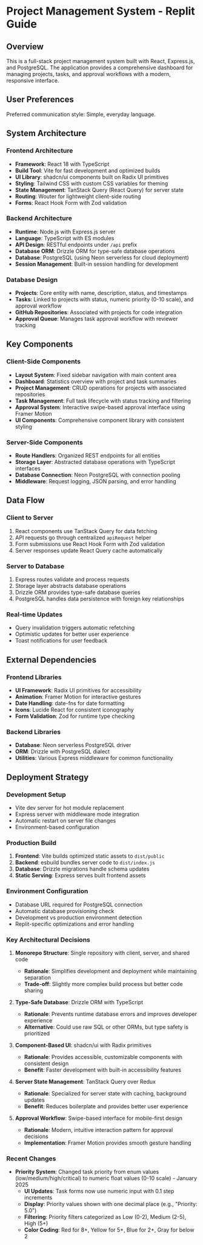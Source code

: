 # Project Management System - Replit Guide

## Overview

This is a full-stack project management system built with React, Express.js, and PostgreSQL. The application provides a comprehensive dashboard for managing projects, tasks, and approval workflows with a modern, responsive interface.

## User Preferences

Preferred communication style: Simple, everyday language.

## System Architecture

### Frontend Architecture
- **Framework**: React 18 with TypeScript
- **Build Tool**: Vite for fast development and optimized builds
- **UI Library**: shadcn/ui components built on Radix UI primitives
- **Styling**: Tailwind CSS with custom CSS variables for theming
- **State Management**: TanStack Query (React Query) for server state
- **Routing**: Wouter for lightweight client-side routing
- **Forms**: React Hook Form with Zod validation

### Backend Architecture
- **Runtime**: Node.js with Express.js server
- **Language**: TypeScript with ES modules
- **API Design**: RESTful endpoints under `/api` prefix
- **Database ORM**: Drizzle ORM for type-safe database operations
- **Database**: PostgreSQL (using Neon serverless for cloud deployment)
- **Session Management**: Built-in session handling for development

### Database Design
- **Projects**: Core entity with name, description, status, and timestamps
- **Tasks**: Linked to projects with status, numeric priority (0-10 scale), and approval workflow
- **GitHub Repositories**: Associated with projects for code integration
- **Approval Queue**: Manages task approval workflow with reviewer tracking

## Key Components

### Client-Side Components
- **Layout System**: Fixed sidebar navigation with main content area
- **Dashboard**: Statistics overview with project and task summaries
- **Project Management**: CRUD operations for projects with associated repositories
- **Task Management**: Full task lifecycle with status tracking and filtering
- **Approval System**: Interactive swipe-based approval interface using Framer Motion
- **UI Components**: Comprehensive component library with consistent styling

### Server-Side Components
- **Route Handlers**: Organized REST endpoints for all entities
- **Storage Layer**: Abstracted database operations with TypeScript interfaces
- **Database Connection**: Neon PostgreSQL with connection pooling
- **Middleware**: Request logging, JSON parsing, and error handling

## Data Flow

### Client to Server
1. React components use TanStack Query for data fetching
2. API requests go through centralized `apiRequest` helper
3. Form submissions use React Hook Form with Zod validation
4. Server responses update React Query cache automatically

### Server to Database
1. Express routes validate and process requests
2. Storage layer abstracts database operations
3. Drizzle ORM provides type-safe database queries
4. PostgreSQL handles data persistence with foreign key relationships

### Real-time Updates
- Query invalidation triggers automatic refetching
- Optimistic updates for better user experience
- Toast notifications for user feedback

## External Dependencies

### Frontend Libraries
- **UI Framework**: Radix UI primitives for accessibility
- **Animation**: Framer Motion for interactive gestures
- **Date Handling**: date-fns for date formatting
- **Icons**: Lucide React for consistent iconography
- **Form Validation**: Zod for runtime type checking

### Backend Libraries
- **Database**: Neon serverless PostgreSQL driver
- **ORM**: Drizzle with PostgreSQL dialect
- **Utilities**: Various Express middleware for common functionality

## Deployment Strategy

### Development Setup
- Vite dev server for hot module replacement
- Express server with middleware mode integration
- Automatic restart on server file changes
- Environment-based configuration

### Production Build
1. **Frontend**: Vite builds optimized static assets to `dist/public`
2. **Backend**: esbuild bundles server code to `dist/index.js`
3. **Database**: Drizzle migrations handle schema updates
4. **Static Serving**: Express serves built frontend assets

### Environment Configuration
- Database URL required for PostgreSQL connection
- Automatic database provisioning check
- Development vs production environment detection
- Replit-specific optimizations and error handling

### Key Architectural Decisions

1. **Monorepo Structure**: Single repository with client, server, and shared code
   - **Rationale**: Simplifies development and deployment while maintaining separation
   - **Trade-off**: Slightly more complex build process but better code sharing

2. **Type-Safe Database**: Drizzle ORM with TypeScript
   - **Rationale**: Prevents runtime database errors and improves developer experience
   - **Alternative**: Could use raw SQL or other ORMs, but type safety is prioritized

3. **Component-Based UI**: shadcn/ui with Radix primitives
   - **Rationale**: Provides accessible, customizable components with consistent design
   - **Benefit**: Faster development with built-in accessibility features

4. **Server State Management**: TanStack Query over Redux
   - **Rationale**: Specialized for server state with caching, background updates
   - **Benefit**: Reduces boilerplate and provides better user experience

5. **Approval Workflow**: Swipe-based interface for mobile-first design
   - **Rationale**: Modern, intuitive interaction pattern for approval decisions
   - **Implementation**: Framer Motion provides smooth gesture handling

### Recent Changes

- **Priority System**: Changed task priority from enum values (low/medium/high/critical) to numeric float values (0-10 scale) - January 2025
  - **UI Updates**: Task forms now use numeric input with 0.1 step increments
  - **Display**: Priority values shown with one decimal place (e.g., "Priority: 5.0")
  - **Filtering**: Priority filters categorized as Low (0-2), Medium (2-5), High (5+)
  - **Color Coding**: Red for 8+, Yellow for 5+, Blue for 2+, Gray for below 2